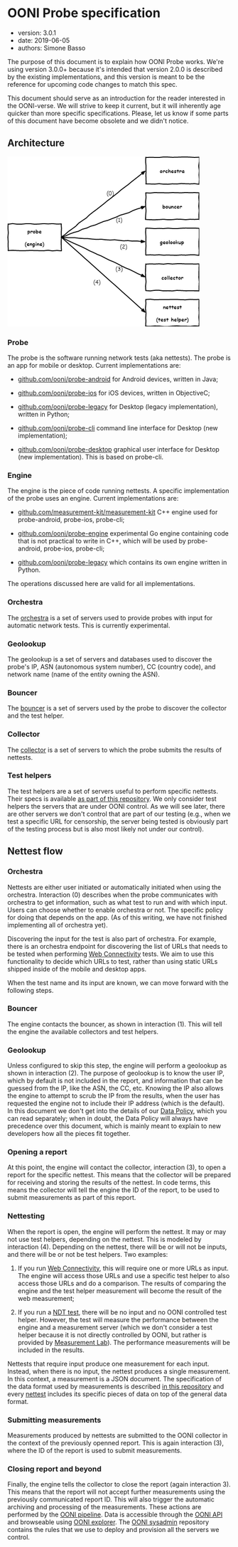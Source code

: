 # OONI Probe specification

* version: 3.0.1
* date: 2019-06-05
* authors: Simone Basso

The purpose of this document is to explain how OONI Probe works. We're
using version 3.0.0+ because it's intended that version 2.0.0 is described
by the existing implementations, and this version is meant to be the
reference for upcoming code changes to match this spec.

This document should serve as an introduction for the reader interested in
the OONI-verse. We will strive to keep it current, but it will inherently
age quicker than more specific specifications. Please, let us know if some
parts of this document have become obsolete and we didn't notice.

## Architecture

![Architecture](ooniprobe.png)

### Probe

The probe is the software running network tests (aka nettests). The probe
is an app for mobile or desktop. Current implementations are:

- [github.com/ooni/probe-android](https://github.com/ooni/probe-android)
for Android devices, written in Java;

- [github.com/ooni/probe-ios](https://github.com/ooni/probe-ios)
for iOS devices, written in ObjectiveC;

- [github.com/ooni/probe-legacy](https://github.com/ooni/probe-legacy)
for Desktop (legacy implementation), written in Python;

- [github.com/ooni/probe-cli](https://github.com/ooni/probe-cli)
command line interface for Desktop (new implementation);

- [github.com/ooni/probe-desktop](https://github.com/ooni/probe-desktop)
graphical user interface for Desktop (new implementation). This is
based on probe-cli.

### Engine

The engine is the piece of code running nettests. A specific implementation
of the probe uses an engine. Current implementations are:

- [github.com/measurement-kit/measurement-kit](
https://github.com/measurement-kit/measurement-kit) C++ engine
used for probe-android, probe-ios, probe-cli;

- [github.com/ooni/probe-engine](https://github.com/ooni/probe-engine)
experimental Go engine containing code that is not practical to write in C++,
which will be used by probe-android, probe-ios, probe-cli;

- [github.com/ooni/probe-legacy](https://github.com/ooni/probe-legacy)
which contains its own engine written in Python.

The operations discussed here are valid for all implementations.

### Orchestra

The [orchestra](../backends/bk-002-orchestra.md) is a
set of servers used to provide probes with input for
automatic network tests. This is currently experimental.

### Geolookup

The geolookup is a set of servers and databases used to discover the
probe's IP, ASN (autonomous system number), CC (country code), and
network name (name of the entity owning the ASN).

### Bouncer

The [bouncer](../backends/bk-004-bouncer.md)
is a set of servers used by the probe to discover the
collector and the test helper.

### Collector

The [collector](../backends/bk-003-collector.md)
is a set of servers to which the probe submits the
results of nettests.

### Test helpers

The test helpers are a set of servers useful to perform specific nettests. Their
specs is available [as part of this repository](../backends). We only consider
test helpers the servers that are under OONI control. As we will see later, there
are other servers we don't control that are part of our testing (e.g., when we
test a specific URL for censorship, the server being tested is obviously part of
the testing process but is also most likely not under our control).

## Nettest flow

### Orchestra

Nettests are either user initiated or automatically initiated when
using the orchestra. Interaction (0) describes when the probe communicates
with orchestra to get information, such as what test to run and with
which input. Users can choose whether to enable orchestra or not. The specific
policy for doing that depends on the app. (As of this writing, we have
not finished implementing all of orchestra yet).

Discovering the input for the test is also part of orchestra. For example,
there is an orchestra endpoint for discovering the list of URLs that
needs to be tested when performing [Web Connectivity](
../nettests/ts-017-web-connectivity.md) tests. We aim to use this functionality to
decide which URLs to test, rather than using static URLs shipped inside of
the mobile and desktop apps.

When the test name and its input are known, we can move forward with
the following steps.

### Bouncer

The engine contacts the bouncer, as shown in interaction (1). This will
tell the engine the available collectors and test helpers.

### Geolookup

Unless configured to skip this step, the engine will perform a geolookup
as shown in interaction (2). The purpose of geolookup is to know the
user IP, which by default is not included in the report, and information
that can be guessed from the IP, like the ASN, the CC, etc. Knowing the
IP also allows the engine to attempt to scrub the IP from the results, when
the user has requested the engine not to include their IP address (which is the
default). In this document we don't get into the details of our [Data
Policy](https://ooni.io/about/data-policy/), which you can read separately; when
in doubt, the Data Policy will always have precedence over this document, which
is mainly meant to explain to new developers how all the pieces fit together.

### Opening a report

At this point, the engine will contact the collector, interaction (3), to
open a report for the specific nettest. This means that the collector will
be prepared for receiving and storing the results of the nettest. In code
terms, this means the collector will tell the engine the ID of the report, to
be used to submit measurements as part of this report.

### Nettesting

When the report is open, the engine will perform the nettest. It may or
may not use test helpers, depending on the nettest. This is modeled by
interaction (4). Depending on the nettest, there will be or will not be
inputs, and there will be or not be test helpers. Two examples:

1. If you run [Web Connectivity](
../nettests/ts-017-web-connectivity.md), this will require one or more URLs
as input. The engine will access those URLs and use a specific test helper
to also access those URLs and do a comparison. The results of comparing
the engine and the test helper measurement will become the result of the
web measurement;

2. If you run a [NDT test](../nettests/ts-022-ndt.md), there will be no input
and no OONI controlled test helper. However, the test will measure the performance
between the engine and a measurement server (which we don't consider a
test helper because it is not directly controlled by OONI, but rather is
provided by [Measurement Lab](https://www.measurementlab.net/)). The performance
measurements will be included in the results.

Nettests that require input produce one measurement for each input. Instead,
when there is no input, the nettest produces a single measurement. In this
context, a measurement is a JSON document. The specification of the data
format used by measurements is described [in this repository](
../data-formats) and every [nettest](../nettests) includes its
specific pieces of data on top of the general data format.

### Submitting measurements

Measurements produced by nettests are submitted to the OONI collector in
the context of the previously openned report. This is again interaction
(3), where the ID of the report is used to submit measurements.

### Closing report and beyond

Finally, the engine tells the collector to close the report (again
interaction 3). This means that the report will not accept further measurements
using the previously communicated report ID. This will also trigger the
automatic archiving and processing of the measurements. These actions
are performed by the [OONI pipeline](
https://github.com/ooni/pipeline). Data is accessible through the [OONI
API](https://github.com/ooni/api) and browseable using
[OONI explorer](https://github.com/ooni/explorer). The [OONI sysadmin](
https://github.com/ooni/sysadmin) repository contains the rules that
we use to deploy and provision all the servers we control.

